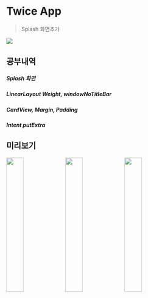 # Twice App
> Splash 화면추가

![](../header.png)

## 공부내역
##### Splash 화면
##### LinearLayout Weight, windowNoTitleBar
##### CardView, Margin, Padding
##### Intent putExtra

## 미리보기
   <div>
      <img width="30%" height="30%" src="https://user-images.githubusercontent.com/78077569/144759863-69cde46b-5a16-40c7-a6ac-66f1cd9b4011.jpg" alt="">
      <img width="30%" height="30%" src="https://user-images.githubusercontent.com/78077569/144759869-612c807a-7862-4b20-bf3c-2eccd6817706.jpg" alt="">   
      <img width="30%" height="30%" src="https://user-images.githubusercontent.com/78077569/144759874-424646df-cafb-4831-ba96-bae438abb01a.jpg" alt="">   
   </div>

